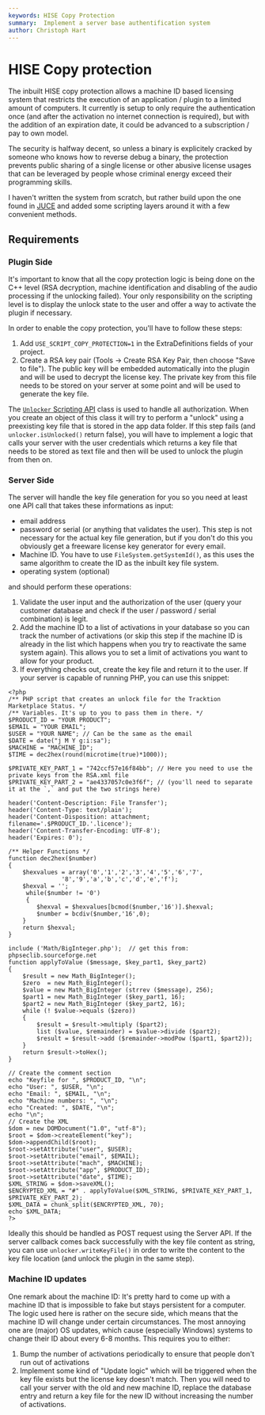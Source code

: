 ```yaml
---
keywords: HISE Copy Protection
summary:  Implement a server base authentification system
author: Christoph Hart
---
```



# HISE Copy protection

The inbuilt HISE copy protection allows a machine ID based licensing system that restricts the execution of an application / plugin to a limited amount of computers. It currently is setup to only require the authentication once (and after the activation no internet connection is required), but with the addition of an expiration date, it could be advanced to a subscription / pay to own model.

The security is halfway decent, so unless a binary is explicitely cracked by someone who knows how to reverse debug a binary, the protection prevents public sharing of a single license or other abusive license usages that can be leveraged by people whose criminal energy exceed their programming skills.

I haven't written the system from scratch, but rather build upon the one found in [JUCE](https://docs.juce.com/master/classOnlineUnlockStatus.html) and added some scripting layers around it with a few convenient methods.

## Requirements

### Plugin Side

It's important to know that all the copy protection logic is being done on the C++ level (RSA decryption, machine identification and disabling of the audio processing if the unlocking failed). Your only responsibility on the scripting level is to display the unlock state to the user and offer a way to activate the plugin if necessary.

In order to enable the copy protection, you'll have to follow these steps:

1. Add `USE_SCRIPT_COPY_PROTECTION=1` in the ExtraDefinitions fields of your project.
2. Create a RSA key pair (Tools -> Create RSA Key Pair, then choose "Save to file"). The public key will be embedded automatically into the plugin and will be used to decrypt the license key. The private key from this file needs to be stored on your server at some point and will be used to generate the key file.

The [`Unlocker` Scripting API](/scripting/scripting-api/unlocker) class is used to handle all authorization. When you create an object of this class it will try to perform a "unlock" using a preexisting key file that is stored in the app data folder. If this step fails (and `unlocker.isUnlocked()` return false), you will have to implement a logic that calls your server with the user credentials which returns a key file that needs to be stored as text file and then will be used to unlock the plugin from then on. 

### Server Side

The server will handle the key file generation for you so you need at least one API call that takes these informations as input:

- email address
- password or serial (or anything that validates the user). This step is not necessary for the actual key file generation, but if you don't do this you obviously get a freeware license key generator for every email.
- Machine ID. You have to use `FileSystem.getSystemId()`, as this uses the same algorithm to create the ID as the inbuilt key file system.
- operating system (optional)

and should perform these operations:

1. Validate the user input and the authorization of the user (query your customer database and check if the user / password / serial combination) is legit. 
2. Add the machine ID to a list of activations in your database so you can track the number of activations (or skip this step if the machine ID is already in the list which happens when you try to reactivate the same system again). This allows you to set a limit of activations you want to allow for your product.
3. If everything checks out, create the key file and return it to the user. If your server is capable of running PHP, you can use this snippet:

```
<?php
/** PHP script that creates an unlock file for the Tracktion Marketplace Status. */
/** Variables. It's up to you to pass them in there. */
$PRODUCT_ID = "YOUR PRODUCT";
$EMAIL = "YOUR EMAIL";
$USER = "YOUR NAME"; // Can be the same as the email
$DATE = date("j M Y g:i:sa");
$MACHINE = "MACHINE_ID";
$TIME = dec2hex(round(microtime(true)*1000));

$PRIVATE_KEY_PART_1 = "742ccf57e16f84bb"; // Here you need to use the private keys from the RSA.xml file
$PRIVATE_KEY_PART_2 = "ae4337057c0e3f6f"; // (you'll need to separate it at the `,` and put the two strings here)

header('Content-Description: File Transfer');
header('Content-Type: text/plain');
header('Content-Disposition: attachment; filename='.$PRODUCT_ID.'.licence');
header('Content-Transfer-Encoding: UTF-8');
header('Expires: 0');
        
/** Helper Functions */
function dec2hex($number)
{
    $hexvalues = array('0','1','2','3','4','5','6','7',
               '8','9','a','b','c','d','e','f');
    $hexval = '';
     while($number != '0')
     {
        $hexval = $hexvalues[bcmod($number,'16')].$hexval;
        $number = bcdiv($number,'16',0);
    }
    return $hexval;
}

include ('Math/BigInteger.php');  // get this from: phpseclib.sourceforge.net
function applyToValue ($message, $key_part1, $key_part2)
{
    $result = new Math_BigInteger();
    $zero  = new Math_BigInteger();
    $value = new Math_BigInteger (strrev ($message), 256);
    $part1 = new Math_BigInteger ($key_part1, 16);
    $part2 = new Math_BigInteger ($key_part2, 16);
    while (! $value->equals ($zero))
    {
        $result = $result->multiply ($part2);
        list ($value, $remainder) = $value->divide ($part2);
        $result = $result->add ($remainder->modPow ($part1, $part2));
    }
    return $result->toHex();
}

// Create the comment section
echo "Keyfile for ", $PRODUCT_ID, "\n";
echo "User: ", $USER, "\n";
echo "Email: ", $EMAIL, "\n";
echo "Machine numbers: ", "\n";
echo "Created: ", $DATE, "\n";
echo "\n";
// Create the XML 
$dom = new DOMDocument("1.0", "utf-8");
$root = $dom->createElement("key");
$dom->appendChild($root);
$root->setAttribute("user", $USER);
$root->setAttribute("email", $EMAIL);
$root->setAttribute("mach", $MACHINE);
$root->setAttribute("app", $PRODUCT_ID);
$root->setAttribute("date", $TIME);
$XML_STRING = $dom->saveXML();
$ENCRYPTED_XML = "#" . applyToValue($XML_STRING, $PRIVATE_KEY_PART_1, $PRIVATE_KEY_PART_2);
$XML_DATA = chunk_split($ENCRYPTED_XML, 70);
echo $XML_DATA;
?>
```

Ideally this should be handled as POST request using the Server API. If the server callback comes back successfully with the key file content as string, you can use `unlocker.writeKeyFile()` in order to write the content to the key file location (and unlock the plugin in the same step).

### Machine ID updates

One remark about the machine ID: It's pretty hard to come up with a machine ID that is impossible to fake but stays persistent for a computer. The logic used here is rather on the secure side, which means that the machine ID will change under certain circumstances. The most annoying one are (major) OS updates, which cause (especially Windows) systems to change their ID about every 6-8 months. This requires you to either:

1. Bump the number of activations periodically to ensure that people don't run out of activations
2. Implement some kind of "Update logic" which will be triggered when the key file exists but the license key doesn't match. Then you will need to call your server with the old and new machine ID, replace the database entry and return a key file for the new ID without increasing the number of activations.
